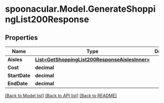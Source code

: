 # spoonacular.Model.GenerateShoppingList200Response

## Properties

Name | Type | Description | Notes
------------ | ------------- | ------------- | -------------
**Aisles** | [**List&lt;GetShoppingList200ResponseAislesInner&gt;**](GetShoppingList200ResponseAislesInner.md) |  | 
**Cost** | **decimal** |  | 
**StartDate** | **decimal** |  | 
**EndDate** | **decimal** |  | 

[[Back to Model list]](../README.md#documentation-for-models) [[Back to API list]](../README.md#documentation-for-api-endpoints) [[Back to README]](../README.md)

